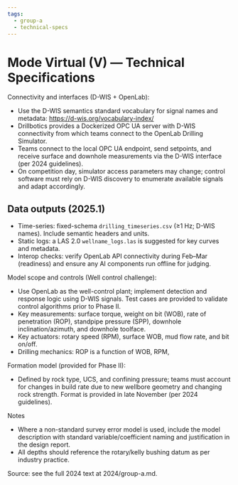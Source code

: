 ```yaml
---
tags:
  - group-a
  - technical-specs
---
```


# Mode Virtual (V) — Technical Specifications

Connectivity and interfaces (D-WIS + OpenLab):

- Use the D-WIS semantics standard vocabulary for signal names and metadata: https://d-wis.org/vocabulary-index/
- Drillbotics provides a Dockerized OPC UA server with D-WIS connectivity from which teams connect to the OpenLab Drilling Simulator.
- Teams connect to the local OPC UA endpoint, send setpoints, and receive surface and downhole measurements via the D-WIS interface (per 2024 guidelines).
- On competition day, simulator access parameters may change; control software must rely on D-WIS discovery to enumerate available signals and adapt accordingly.

## Data outputs (2025.1)

- Time-series: fixed-schema `drilling_timeseries.csv` (≥1 Hz; D-WIS names). Include semantic headers and units.
- Static logs: a LAS 2.0 `wellname_logs.las` is suggested for key curves and metadata.
- Interop checks: verify OpenLab API connectivity during Feb–Mar (readiness) and ensure any AI components run offline for judging.
 
Model scope and controls (Well control challenge):

- Use OpenLab as the well-control plant; implement detection and response logic using D-WIS signals. Test cases are provided to validate control algorithms prior to Phase II.
- Key measurements: surface torque, weight on bit (WOB), rate of penetration (ROP), standpipe pressure (SPP), downhole inclination/azimuth, and downhole toolface.
- Key actuators: rotary speed (RPM), surface WOB, mud flow rate, and bit on/off.
- Drilling mechanics: ROP is a function of WOB, RPM,

Formation model (provided for Phase II):

- Defined by rock type, UCS, and confining pressure; teams must account for changes in build rate due to new wellbore geometry and changing rock strength. Format is provided in late November (per 2024 guidelines).

Notes

- Where a non-standard survey error model is used, include the model description with standard variable/coefficient naming and justification in the design report.
- All depths should reference the rotary/kelly bushing datum as per industry practice.

Source: see the full 2024 text at 2024/group-a.md.
